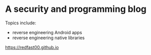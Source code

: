 # A security and programming blog

Topics include:
  - reverse engineering Android apps
  - reverse engineering native libraries

https://redfast00.github.io
